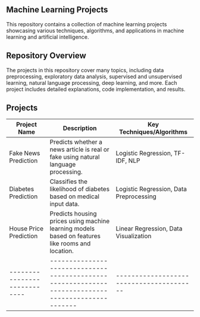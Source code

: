 ## Machine Learning Projects

This repository contains a collection of machine learning projects showcasing various techniques, algorithms, and applications in machine learning and artificial intelligence.

## Repository Overview

The projects in this repository cover many topics, including data preprocessing, exploratory data analysis, supervised and unsupervised learning, natural language processing, deep learning, and more. Each project includes detailed explanations, code implementation, and results.

## Projects

| Project Name               | Description                                                                                     | Key Techniques/Algorithms              |
|----------------------------|-------------------------------------------------------------------------------------------------|----------------------------------------|
| Fake News Prediction       | Predicts whether a news article is real or fake using natural language processing.              | Logistic Regression, TF-IDF, NLP       |
| Diabetes Prediction        | Classifies the likelihood of diabetes based on medical input data.                              | Logistic Regression, Data Preprocessing|
| House Price Prediction     | Predicts housing prices using machine learning models based on features like rooms and location.| Linear Regression, Data Visualization  |
|----------------------------|-------------------------------------------------------------------------------------------------|----------------------------------------|
